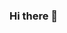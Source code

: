 ### Hi there 👋

<!--
**Gleb-Yurkov/Gleb-Yurkov** is a ✨ _special_ ✨ repository because its `README.md` (this file) appears on your GitHub profile.


### About Me \ Обо мне
Я  - junior аналитик данных. 
Раньше работал в разных направлениях, но несколько человек сказали мне, что у меня аналитический склад ума. 
Поэтому я решил изменить направление и расширить кругозор.
Я записался на курс "Аналитик данных" от Яндекс.Практикум и успешно прошел его.   
Теперь мне хочется идти и развиваться дальше. 


### Languages & Tools \ Языки и инструменты
![python](https://img.shields.io/badge/-Python-69b5cc?style=for-the-badge&logo=Python)
![JupiterNotebook](https://img.shields.io/badge/-JupyterHub-69b5cc?style=for-the-badge&logo=Jupyter)
![Tableau](https://img.shields.io/badge/-Tableau-69b5cc?style=for-the-badge&logo=Tableau)
![SQL](https://img.shields.io/badge/-SQL-69b5cc?style=for-the-badge&logo=PostgreSQL)


### Follow Me \ Связаться со мной
[![Gmail](https://img.shields.io/badge/-mail-69b5cc?style=for-the-badge&logo=Gmail)](mailto:oxvkarpova@gmail.com)
[![Telegram](https://img.shields.io/badge/-Telegram-69b5cc?style=for-the-badge&logo=Telegram)](https://t.me/Spuryyy)
